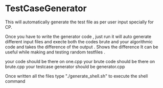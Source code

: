 # TestCaseGenerator
This will automatically generate the test file as per user input specially for CP.

Once you have to write the generator code , 
just run it will auto generate different input files and 
execte both the codes brute and your algorithmic code and takes the difference of the output .
Shows the difference It can be useful while making and testing random testfiles . 

your code should be there on one.cpp
your brute code should be there on brute.cpp
your testcase generator should be generator.cpp

Once written all the files type "./generate_shell.sh"  to execute the shell command 
